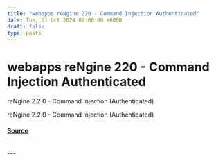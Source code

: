 ```yaml
---
title: "webapps reNgine 220 - Command Injection Authenticated"
date: Tue, 01 Oct 2024 00:00:00 +0000
draft: false
type: posts
---
```

# webapps reNgine 220 - Command Injection Authenticated





reNgine 2.2.0 - Command Injection (Authenticated)

reNgine 2.2.0 - Command Injection (Authenticated)

#### [Source](https://www.exploit-db.com/exploits/52081)

<br/>
---
